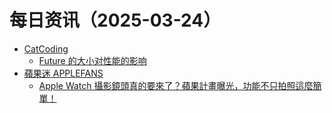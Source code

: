 ﻿# 每日资讯（2025-03-24）

- [CatCoding](https://catcoding.me/atom.xml)
  - [Future 的大小对性能的影响](http://catcoding.me/p/future-size-perf/)
- [蘋果迷 APPLEFANS](https://applefans.today/feed/)
  - [Apple Watch 攝影鏡頭真的要來了？蘋果計畫曝光，功能不只拍照這麼簡單！](https://applefans.today/2025-03-apple-watch-cameras-rumors/)
